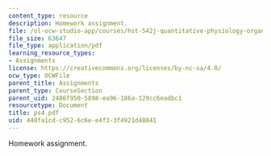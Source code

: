 ```yaml
---
content_type: resource
description: Homework assignment.
file: /ol-ocw-studio-app/courses/hst-542j-quantitative-physiology-organ-transport-systems-spring-2004/440fa1cdc9526c6ee4f33f4921d48841_ps4.pdf
file_size: 63647
file_type: application/pdf
learning_resource_types:
- Assignments
license: https://creativecommons.org/licenses/by-nc-sa/4.0/
ocw_type: OCWFile
parent_title: Assignments
parent_type: CourseSection
parent_uid: 2486f950-5898-ea96-186a-129cc6eadbc1
resourcetype: Document
title: ps4.pdf
uid: 440fa1cd-c952-6c6e-e4f3-3f4921d48841
---
```

Homework assignment.